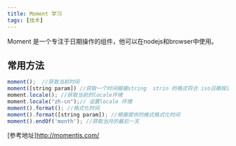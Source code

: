 ```yaml
---
title: Moment 学习
tags: [技术]
---
```


Moment 是一个专注于日期操作的组件，他可以在nodejs和browser中使用。


## 常用方法


```javascript
moment();  //获取当前时间
moment([string param]) //获取一个时间根据string  strin 的格式符合 iso日期规范即可
moment.locale(); //获取当前的locale环境
moment.locale("zh-cn");// 设置locale 环境
moment().format(); //格式化时间 
moment().format([string param]); //根据提供的格式格式化时间
moment().endOf('month'); //获取当月的最后一天

```




[参考地址]<http://momentjs.com/>